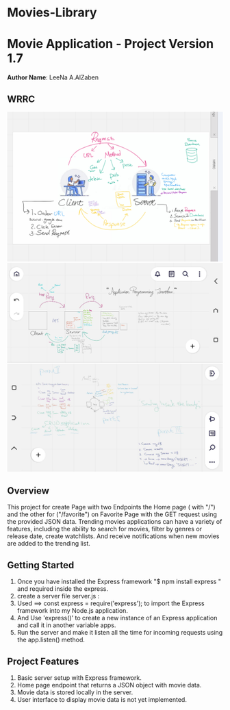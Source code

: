 # Movies-Library

# Movie Application - Project Version 1.7

**Author Name**: LeeNa A.AlZaben

## WRRC
![alt="WRRC diagram"](./assets/wrrcdiagram.png)
![alt="API"](./assets/WRRC_API.jpg)
![alt="DataBase"](./assets/WRRC_dB.jpg)

## Overview

This project for create Page with two Endpoints the Home page ( with "/") and the other for
("/favorite") on Favorite Page with the GET request using the provided JSON data.
Trending movies applications can have a variety of features, including the ability to search for movies, filter by genres or release date, create watchlists.
And receive notifications when new movies are added to the trending list.
<!-- Trending movies -->

<!--  Search on movie -->

<!-- create watchlists -->
<!-- new trend list -->

## Getting Started
<!-- What are the steps that a user must take in order to build this app on their own machine and get it running? -->
1. Once you have installed the Express framework
"$ npm install express " and required inside the express.
2. create a server file server.js :
3. Used ==> const express = require('express');  to import the Express framework into my Node.js application.
4. And Use 'express()' to create a new instance of an Express application and call it in another variable apps.
5. Run the server and make it listen all the time for incoming requests using the app.listen() method.

## Project Features
<!-- What are the features included in you app -->
1. Basic server setup with Express framework.
2. Home page endpoint that returns a JSON object with movie data.
3. Movie data is stored locally in the server.
4. User interface to display movie data is not yet implemented.

